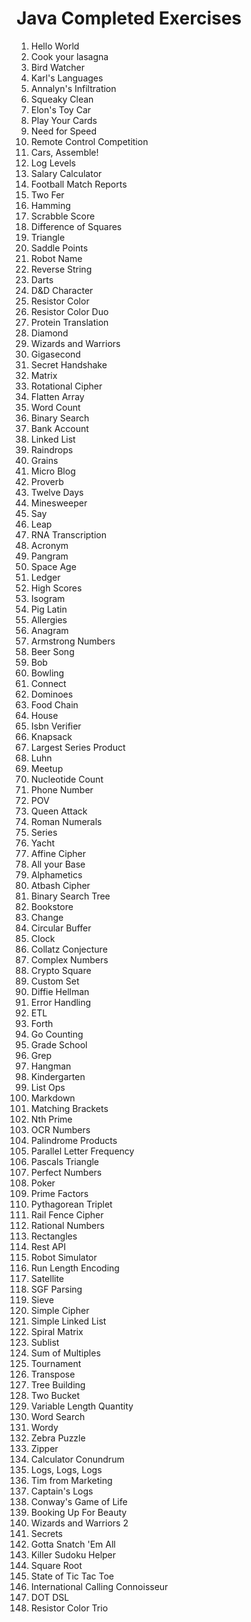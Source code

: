# Java Completed Exercises

1. Hello World
2. Cook your lasagna
3. Bird Watcher
4. Karl's Languages
5. Annalyn's Infiltration
6. Squeaky Clean
7. Elon's Toy Car
8. Play Your Cards
9. Need for Speed
10. Remote Control Competition
11. Cars, Assemble!
12. Log Levels
13. Salary Calculator
14. Football Match Reports
15. Two Fer
16. Hamming
17. Scrabble Score
18. Difference of Squares
19. Triangle
20. Saddle Points
21. Robot Name
22. Reverse String
23. Darts
24. D\&D Character
25. Resistor Color
26. Resistor Color Duo
27. Protein Translation
28. Diamond
29. Wizards and Warriors
30. Gigasecond
31. Secret Handshake
32. Matrix
33. Rotational Cipher
34. Flatten Array
35. Word Count
36. Binary Search
37. Bank Account
38. Linked List
39. Raindrops
40. Grains
41. Micro Blog
42. Proverb
43. Twelve Days
44. Minesweeper
45. Say
46. Leap
47. RNA Transcription
48. Acronym
49. Pangram
50. Space Age
51. Ledger
52. High Scores
53. Isogram
54. Pig Latin
55. Allergies
56. Anagram
57. Armstrong Numbers
58. Beer Song
59. Bob
60. Bowling
61. Connect
62. Dominoes
63. Food Chain
64. House
65. Isbn Verifier
66. Knapsack
67. Largest Series Product
68. Luhn
69. Meetup
70. Nucleotide Count
71. Phone Number
72. POV
73. Queen Attack
74. Roman Numerals
75. Series
76. Yacht
77. Affine Cipher
78. All your Base
79. Alphametics
80. Atbash Cipher
81. Binary Search Tree
82. Bookstore
83. Change
84. Circular Buffer
85. Clock
86. Collatz Conjecture
87. Complex Numbers
88. Crypto Square
89. Custom Set
90. Diffie Hellman
91. Error Handling
92. ETL
93. Forth
94. Go Counting
95. Grade School
96. Grep
97. Hangman
98. Kindergarten
99. List Ops
100. Markdown
101. Matching Brackets
102. Nth Prime
103. OCR Numbers
104. Palindrome Products
105. Parallel Letter Frequency
106. Pascals Triangle
107. Perfect Numbers
108. Poker
109. Prime Factors
110. Pythagorean Triplet
111. Rail Fence Cipher
112. Rational Numbers
113. Rectangles
114. Rest API
115. Robot Simulator
116. Run Length Encoding
117. Satellite
118. SGF Parsing
119. Sieve
120. Simple Cipher
121. Simple Linked List
122. Spiral Matrix
123. Sublist
124. Sum of Multiples
125. Tournament
126. Transpose
127. Tree Building
128. Two Bucket
129. Variable Length Quantity
130. Word Search
131. Wordy
132. Zebra Puzzle
133. Zipper
134. Calculator Conundrum
135. Logs, Logs, Logs
136. Tim from Marketing
137. Captain's Logs
138. Conway's Game of Life
139. Booking Up For Beauty
140. Wizards and Warriors 2
141. Secrets
142. Gotta Snatch 'Em All
143. Killer Sudoku Helper
144. Square Root
145. State of Tic Tac Toe
146. International Calling Connoisseur
147. DOT DSL
148. Resistor Color Trio
